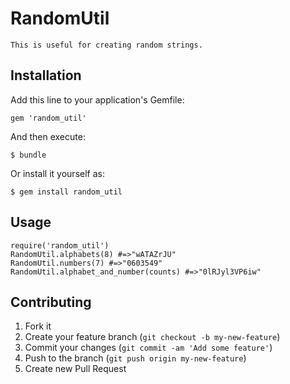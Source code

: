 # RandomUtil

    This is useful for creating random strings.

## Installation

Add this line to your application's Gemfile:

    gem 'random_util'

And then execute:

    $ bundle

Or install it yourself as:

    $ gem install random_util

## Usage
    require('random_util')
    RandomUtil.alphabets(8) #=>"wATAZrJU"
    RandomUtil.numbers(7) #=>"0603549"
    RandomUtil.alphabet_and_number(counts) #=>"0lRJyl3VP6iw" 


## Contributing

1. Fork it
2. Create your feature branch (`git checkout -b my-new-feature`)
3. Commit your changes (`git commit -am 'Add some feature'`)
4. Push to the branch (`git push origin my-new-feature`)
5. Create new Pull Request
